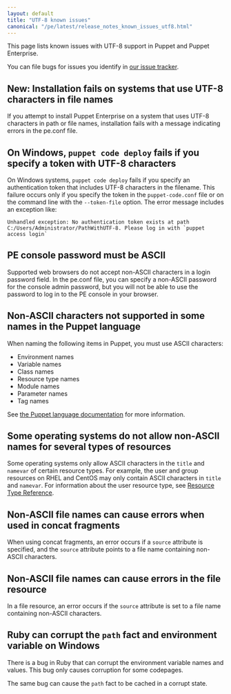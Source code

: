 ```yaml
---
layout: default
title: "UTF-8 known issues"
canonical: "/pe/latest/release_notes_known_issues_utf8.html"
---
```


This page lists known issues with UTF-8 support in Puppet and Puppet Enterprise.

You can file bugs for issues you identify in [our issue tracker](https://tickets.puppetlabs.com).

## **New:** Installation fails on systems that use UTF-8 characters in file names

If you attempt to install Puppet Enterprise on a system that uses UTF-8 characters in path or file names, installation fails with a message indicating errors in the pe.conf file. <!--PE-18165-->

## On Windows, `puppet code deploy` fails if you specify a token with UTF-8 characters

On Windows systems, `puppet code deploy` fails if you specify an authentication token that includes UTF-8 characters in the filename. This failure occurs only if you specify the token in the `puppet-code.conf` file or on the command line with the `--token-file` option. The error message includes an exception like:

```
Unhandled exception: No authentication token exists at path C:/Users/Administrator/PathWithUTF-8. Please log in with `puppet access login`
```

<!--CODEMGMT-1026-->

## PE console password must be ASCII

Supported web browsers do not accept non-ASCII characters in a login password field. In the pe.conf file, you can specify a non-ASCII password for the console admin password, but you will not be able to use the password to log in to the PE console in your browser.

## Non-ASCII characters not supported in some names in the Puppet language

When naming the following items in Puppet, you must use ASCII characters:

- Environment names
- Variable names
- Class names
- Resource type names
- Module names
- Parameter names
- Tag names

See [the Puppet language documentation](https://docs.puppet.com/puppet/latest/lang_reserved.html#acceptable-characters-in-names) for more information.

## Some operating systems do not allow non-ASCII names for several types of resources

Some operating systems only allow ASCII characters in the `title` and `namevar` of certain resource types. For example, the user and group resources on RHEL and CentOS may only contain ASCII characters in `title` and `namevar`. For information about the user resource type, see [Resource Type Reference](https://docs.puppet.com/puppet/latest/type.html#user).

## Non-ASCII file names can cause errors when used in concat fragments

When using concat fragments, an error occurs if a `source` attribute is specified, and the `source` attribute points to a file name containing non-ASCII characters.

## Non-ASCII file names can cause errors in the file resource

In a file resource, an error occurs if the `source` attribute is set to a file name containing non-ASCII characters.

## Ruby can corrupt the `path` fact and environment variable on Windows

There is a bug in Ruby that can corrupt the environment variable names and values. This bug only causes corruption for some codepages.

The same bug can cause the `path` fact to be cached in a corrupt state.




